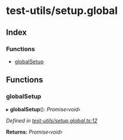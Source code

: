 # test-utils/setup.global

## Index

### Functions

* [globalSetup](_test_utils_setup_global_.md#globalsetup)

## Functions

### globalSetup

▸ **globalSetup**\(\): _Promise‹void›_

_Defined in_ [_test-utils/setup.global.ts:12_](https://github.com/celo-org/celo-monorepo/blob/master/packages/sdk/transactions-uri/src/test-utils/setup.global.ts#L12)

**Returns:** _Promise‹void›_

